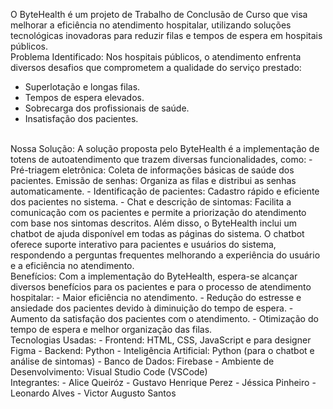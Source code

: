 O ByteHealth é um projeto de Trabalho de Conclusão de Curso que visa melhorar a eficiência no atendimento hospitalar, utilizando soluções tecnológicas inovadoras para 
reduzir filas e tempos de espera em hospitais públicos.
<br>
Problema Identificado:
Nos hospitais públicos, o atendimento enfrenta diversos desafios que comprometem a qualidade do serviço prestado:
- Superlotação e longas filas.
- Tempos de espera elevados.
- Sobrecarga dos profissionais de saúde.
- Insatisfação dos pacientes.
<br>
Nossa Solução:
A solução proposta pelo ByteHealth é a implementação de totens de autoatendimento que trazem diversas funcionalidades, como:
- Pré-triagem eletrônica: Coleta de informações básicas de saúde dos pacientes.
 Emissão de senhas: Organiza as filas e distribui as senhas automaticamente.
- Identificação de pacientes: Cadastro rápido e eficiente dos pacientes no sistema.
- Chat e descrição de sintomas: Facilita a comunicação com os pacientes e permite a priorização do atendimento com base nos sintomas descritos.
Além disso, o ByteHealth inclui um chatbot de ajuda disponível em todas as páginas do sistema. O chatbot oferece suporte interativo para pacientes e usuários do sistema,
respondendo a perguntas frequentes melhorando a experiência do usuário e a eficiência no atendimento.
<br>
Benefícios:
Com a implementação do ByteHealth, espera-se alcançar diversos benefícios para os pacientes e para o processo de atendimento hospitalar:
- Maior eficiência no atendimento.
- Redução do estresse e ansiedade dos pacientes devido à diminuição do tempo de espera.
- Aumento da satisfação dos pacientes com o atendimento.
- Otimização do tempo de espera e melhor organização das filas.
<br>
Tecnologias Usadas:
- Frontend: HTML, CSS, JavaScript e para designer Figma
- Backend: Python
- Inteligência Artificial: Python (para o chatbot e análise de sintomas)
- Banco de Dados: Firebase
- Ambiente de Desenvolvimento: Visual Studio Code (VSCode)
<br>
Integrantes:
- Alice Queiróz
- Gustavo Henrique Perez
- Jéssica Pinheiro
- Leonardo Alves
- Victor Augusto Santos
